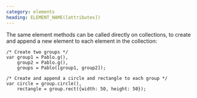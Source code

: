 ```yaml
--- 
category: elements
heading: ELEMENT_NAME([attributes])
---
```


The same element methods can be called directly on collections, to create and append a new element to each element in the collection:

    /* Create two groups */
    var group1 = Pablo.g(),
        group2 = Pablo.g(),
        groups = Pablo([group1, group2]);

    /* Create and append a circle and rectangle to each group */
    var circle = group.circle(),
        rectangle = group.rect({width: 50, height: 50});
